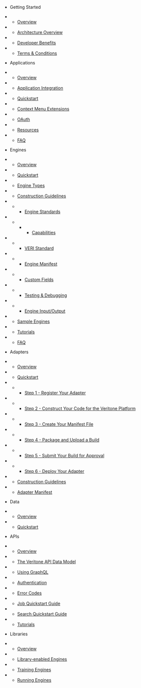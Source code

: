 <!-- docs/_sidebar.md -->

* Getting Started
* * [Overview](/)
* * [Architecture Overview](architecture-overview.md)
* * [Developer Benefits](developer-benefits.md)
* * [Terms & Conditions](terms-and-conditions.md)

* Applications
* * [Overview](applications/)
* * [Application Integration](applications/integration/)
* * [Quickstart](applications/quick-start/)
* * [Context Menu Extensions](applications/context-menu-extensions.md)
* * [OAuth](applications/oauth.md)
* * [Resources](applications/resources.md)
* * [FAQ](applications/faq.md)

* Engines
* * [Overview](engines/)
* * [Quickstart](engines/quick-start/)
* * [Engine Types](engines/types)
* * [Construction Guidelines](engines/guidelines/)
* * * [Engine Standards](engines/engine_standards/)
* * * * [Capabilities](engines/engine_standards/capability/)
* * * [VERI Standard](engines/engine_standards/veri_standards.md)
* * * [Engine Manifest](engines/manifest.md)
* * * [Custom Fields](engines/custom-fields)
* * * [Testing & Debugging](engines/testing-and-debugging)
* * * [Engine Input/Output](engines/engine-input-output/)
* * [Sample Engines](engines/sample-engines.md)
* * [Tutorials](engines/tutorials/)
* * [FAQ](engines/faq.md)

* Adapters
* * [Overview](adapters/overview.md)
* * [Quickstart](adapters/quickstart/)
* * * [Step 1 - Register Your Adapter](adapters/quickstart/step-1.md)
* * * [Step 2 - Construct Your Code for the Veritone Platform](adapters/quickstart/step-2.md)
* * * [Step 3 - Create Your Manifest File](adapters/quickstart/step-3.md)
* * * [Step 4 - Package and Upload a Build](adapters/quickstart/step-4.md)
* * * [Step 5 - Submit Your Build for Approval](adapters/quickstart/step-5.md)
* * * [Step 6 - Deploy Your Adapter](adapters/quickstart/step-6.md)
* * [Construction Guidelines](adapters/guidelines.md)
* * [Adapter Manifest](adapters/manifest.md)

* Data
* * [Overview](data/)
* * [Quickstart](data/quick-start/)

* APIs
* * [Overview](apis/)
* * [The Veritone API Data Model](apis/data-model.md)
* * [Using GraphQL](apis/using-graphql.md)
* * [Authentication](apis/authentication.md)
* * [Error Codes](apis/error-codes.md)
* * [Job Quickstart Guide](apis/job-quickstart.md)
* * [Search Quickstart Guide](apis/search-quickstart.md)
* * [Tutorials](apis/tutorials/)

* Libraries
* * [Overview](libraries/)
* * [Library-enabled Engines](libraries/engines.md)
* * [Training Engines](libraries/training.md)
* * [Running Engines](libraries/running.md)

